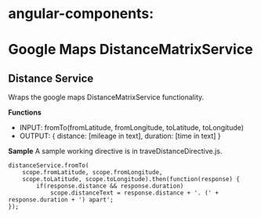 # angular-components:
# Google Maps DistanceMatrixService

Distance Service
---
Wraps the google maps DistanceMatrixService functionality.

**Functions**

* INPUT: fromTo(fromLatitude, fromLongitude, toLatitude, toLongitude)
* OUTPUT: { distance: [mileage in text], duration: [time in text] }

**Sample**
A sample working directive is in traveDistanceDirective.js.

```
distanceService.fromTo(
	scope.fromLatitude, scope.fromLongitude,
	scope.toLatitude, scope.toLongitude).then(function(response) {
		if(response.distance && response.duration)
			scope.distanceText = response.distance + '. (' + response.duration + ') apart';
});
```				